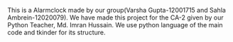 This is a Alarmclock made by our group(Varsha Gupta-12001715 and Sahla Ambrein-12020079). We have made this project for the CA-2 given by our Python Teacher, Md. Imran Hussain.
We use python language of the main code and tkinder for its structure. 
